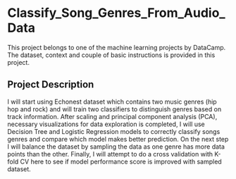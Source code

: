 # Classify_Song_Genres_From_Audio_Data

This project belongs to one of the machine learning projects by DataCamp. The dataset, context and couple of basic instructions is provided in this project.


## Project Description
I will start using Echonest dataset which contains two music genres (hip hop and rock) and will train two classifiers to distinguish genres based on track information. After scaling and principal component analysis (PCA), necessary visualizations for data exploration is completed, I will use Decision Tree and Logistic Regression models to correctly classify songs genres and compare which model makes better prediction. On the next step I will balance the dataset by sampling the data as one genre has more data points than the other. Finally, I will attempt to do a cross validation with K-fold CV here to see if model performance score is improved with sampled dataset.
